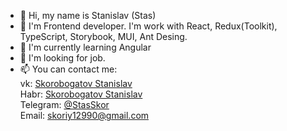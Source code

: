 - 👋 Hi, my name is Stanislav (Stas)
- 👀 I'm Frontend developer. I'm work with React, Redux(Toolkit), TypeScript, Storybook, MUI, Ant Desing.
- :rocket: I'm currently learning Angular
- :link: I'm looking for job.
- 📫 You can contact me:<br>
  vk: <a href='https://vk.com/id81696211' target="_blank">Skorobogatov Stanislav</a><br>
  Habr: <a href='https://career.habr.com/beliy-beret' target="_blank">Skorobogatov Stanislav</a><br>
  Telegram: <a href='https://t.me/StanislavSkor'>@StasSkor</a><br>
  Email: <a href='mailto:skoriy12990@gmail.com'>skoriy12990@gmail.com</a><br>
